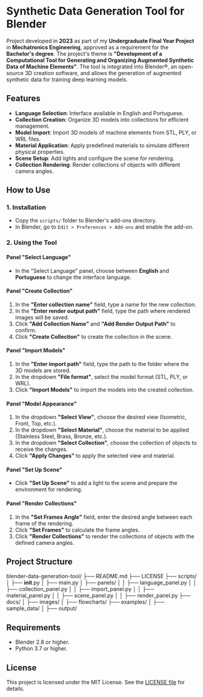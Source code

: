 # Synthetic Data Generation Tool for Blender

Project developed in **2023** as part of my **Undergraduate Final Year Project** in **Mechatronics Engineering**, approved as a requirement for the **Bachelor's degree**. The project's theme is **"Development of a Computational Tool for Generating and Organizing Augmented Synthetic Data of Machine Elements"**. The tool is integrated into Blender®, an open-source 3D creation software, and allows the generation of augmented synthetic data for training deep learning models.

## Features

- **Language Selection**: Interface available in English and Portuguese.
- **Collection Creation**: Organize 3D models into collections for efficient management.
- **Model Import**: Import 3D models of machine elements from STL, PLY, or WRL files.
- **Material Application**: Apply predefined materials to simulate different physical properties.
- **Scene Setup**: Add lights and configure the scene for rendering.
- **Collection Rendering**: Render collections of objects with different camera angles.

## How to Use

### 1. Installation
- Copy the `scripts/` folder to Blender's add-ons directory.
- In Blender, go to `Edit > Preferences > Add-ons` and enable the add-on.

### 2. Using the Tool

#### Panel "Select Language"
- In the "Select Language" panel, choose between **English** and **Portuguese** to change the interface language.

#### Panel "Create Collection"
1. In the **"Enter collection name"** field, type a name for the new collection.
2. In the **"Enter render output path"** field, type the path where rendered images will be saved.
3. Click **"Add Collection Name"** and **"Add Render Output Path"** to confirm.
4. Click **"Create Collection"** to create the collection in the scene.

#### Panel "Import Models"
1. In the **"Enter import path"** field, type the path to the folder where the 3D models are stored.
2. In the dropdown **"File format"**, select the model format (STL, PLY, or WRL).
3. Click **"Import Models"** to import the models into the created collection.

#### Panel "Model Appearance"
1. In the dropdown **"Select View"**, choose the desired view (Isometric, Front, Top, etc.).
2. In the dropdown **"Select Material"**, choose the material to be applied (Stainless Steel, Brass, Bronze, etc.).
3. In the dropdown **"Select Collection"**, choose the collection of objects to receive the changes.
4. Click **"Apply Changes"** to apply the selected view and material.

#### Panel "Set Up Scene"
- Click **"Set Up Scene"** to add a light to the scene and prepare the environment for rendering.

#### Panel "Render Collections"
1. In the **"Set Frames Angle"** field, enter the desired angle between each frame of the rendering.
2. Click **"Set Frames"** to calculate the frame angles.
3. Click **"Render Collections"** to render the collections of objects with the defined camera angles.

## Project Structure

blender-data-generation-tool/
├── README.md
├── LICENSE
├── scripts/
│   ├── __init__.py
│   ├── main.py
│   ├── panels/
│   │   ├── language_panel.py
│   │   ├── collection_panel.py
│   │   ├── import_panel.py
│   │   ├── material_panel.py
│   │   ├── scene_panel.py
│   │   ├── render_panel.py
├── docs/
│   ├── images/
│   ├── flowcharts/
├── examples/
│   ├── sample_data/
│   ├── output/

## Requirements

- Blender 2.8 or higher.
- Python 3.7 or higher.

## License

This project is licensed under the MIT License. See the [LICENSE file](LICENSE) for details.
